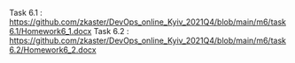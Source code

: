 Task 6.1 : https://github.com/zkaster/DevOps_online_Kyiv_2021Q4/blob/main/m6/task6.1/Homework6_1.docx
Task 6.2 : https://github.com/zkaster/DevOps_online_Kyiv_2021Q4/blob/main/m6/task6.2/Homework6_2.docx
